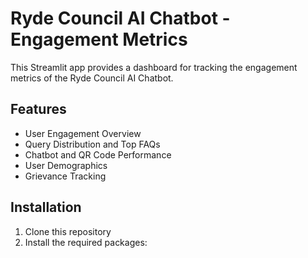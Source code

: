 # Ryde Council AI Chatbot - Engagement Metrics

This Streamlit app provides a dashboard for tracking the engagement metrics of the Ryde Council AI Chatbot.

## Features

- User Engagement Overview
- Query Distribution and Top FAQs
- Chatbot and QR Code Performance
- User Demographics
- Grievance Tracking

## Installation

1. Clone this repository
2. Install the required packages:
